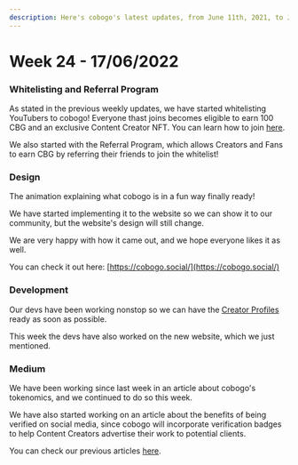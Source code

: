 ```yaml
---
description: Here's cobogo's latest updates, from June 11th, 2021, to June 17th, 2022
---
```


# Week 24 - 17/06/2022

### Whitelisting and Referral Program

As stated in the previous weekly updates, we have started whitelisting YouTubers to cobogo! Everyone thast joins becomes eligible to earn 100 CBG and an exclusive Content Creator NFT. You can learn how to join [here](../../cobogo-social/getting-started.md).

We also started with the Referral Program, which allows Creators and Fans to earn CBG by referring their friends to join the whitelist!

### Design

The animation explaining what cobogo is in a fun way finally ready!

We have started implementing it to the website so we can show it to our community, but the website's design will still change.

We are very happy with how it came out, and we hope everyone likes it as well.

You can check it out here: [https://cobogo.social/](https://cobogo.social/)

### Development

Our devs have been working nonstop so we can have the [Creator Profiles](broken-reference) ready as soon as possible.

This week the devs have also worked on the new website, which we just mentioned.

### Medium

We have been working since last week in an article about cobogo's tokenomics, and we continued to do so this week.

We have also started working on an article about the benefits of being verified on social media, since cobogo will incorporate verification badges to help Content Creators advertise their work to potential clients.

You can check our previous articles [here](https://medium.com/@cobogosocial).
